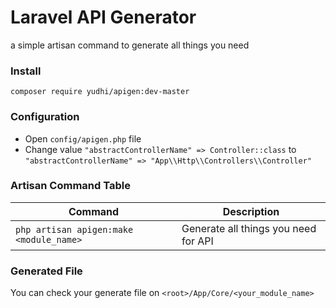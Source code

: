 # Laravel API Generator

a simple artisan command to generate all things you need 

### Install 
```composer require yudhi/apigen:dev-master```

### Configuration
- Open ```config/apigen.php``` file 
- Change value ```"abstractControllerName" => Controller::class``` to ```"abstractControllerName" => "App\\Http\\Controllers\\Controller"```

### Artisan Command Table

| Command                                              | Description |
|------------------------------------------------------| --- |
| `php artisan apigen:make <module_name>`              | Generate all things you need for API |

### Generated File
You can check your generate file on ```<root>/App/Core/<your_module_name>```

